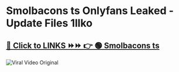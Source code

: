 
 # Smolbacons ts Onlyfans Leaked - Update Files 1llko

## <h2><a href="https://clipsfans.com/Smolbacons_ts&ref=git">🔗 Click to LINKS ⏩⏩ 👉 🟢 Smolbacons ts </a></h2>

<a href="https://clipsfans.com/Smolbacons_ts&ref=git" rel="nofollow" data-target="animated-image.originalLink"><img src="https://i.ibb.co.com/xMMVF88/686577567.gif" alt="Viral Video Original" style="max-width: 100%; display: inline-block;" data-target="animated-image.originalImage"></a>

